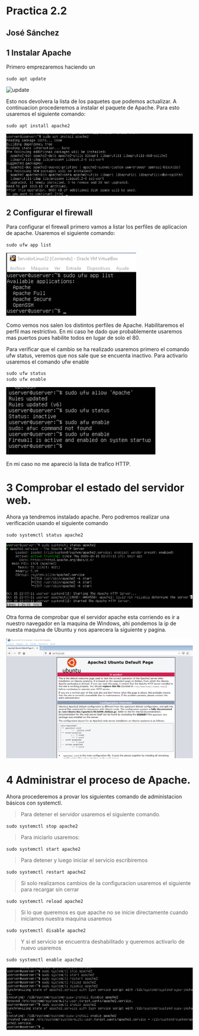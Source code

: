 # Practica 2.2

## José Sánchez

## 1 Instalar Apache

Primero emprezaremos haciendo un 

`sudo apt update`

![update](instalacionPaquetes.png)

Esto nos devolvera la lista de los paquetes que podemos 
actualizar.
A continuacion procederemos a instalar el paquete de 
Apache. Para esto usaremos el siguiente comando:

`sudo apt install apache2`

![install apache](apache.png)

## 2 Configurar el firewall

Para configurar el firewall primero vamos a listar los 
perfiles de aplicacion de apache.
Usaremos el siguiente comando:

`sudo ufw app list`

![ufw](Screenshot_1.png)

Como vemos nos salen los distintos perfiles de Apache.
Habilitaremos el perfil mas restrictivo.
En mi caso he dado que probablemente usaremos mas puertos 
pues habilite todos en lugar de solo el 80.

Para verificar que el cambio se ha realizado usaremos 
primero el comando ufw status, veremos que nos sale que se 
encuenta inactivo.
Para activarlo usaremos el comando ufw enable

~~~
sudo ufw status
sudo ufw enable
~~~

![allow](apache2.png)

En mi caso no me apareció la lista de trafico HTTP.

# 3 Comprobar el estado del servidor web.

Ahora ya tendremos instalado apache. Pero podremos 
realizar una verificación usando el siguiente comando

`sudo systemctl status apache2`

![systemctl](apacheStatus.png)

Otra forma de comprobar que el servidor apache esta 
corriendo es ir a nuestro navegador en la maquina de 
Windows, ahi pondemos la ip de nuesta maquina de Ubuntu
y nos aparecera la siguiente y pagina.

![apacheCorriendo](apacheWindows.png)

# 4 Administrar el proceso de Apache.

Ahora procederemos a provar los siguientes comando de 
administacion básicos con systemctl.

> Para detener el servidor usaremos el siguiente comando.

`sudo systemctl stop apache2`

> Para iniciarlo usaremos:

`sudo systemctl start apache2`

> Para detener y luego iniciar el servicio escribiremos

`sudo systemctl restart apache2`

> Si solo realizamos cambios de la configuracion usaremos 
el siguiente para recargar sin cerrar

`sudo systemctl reload apache2`

> Si lo que queremos es que apache no se inicie 
directamente cuando iniciamos nuestra maquina usaremos

`sudo systemctl disable apache2`

> Y si el servicio se encuentra deshabilitado y queremos 
activarlo de nuevo usaremos

`sudo systemctl enable apache2`

![systemctl](systemctl.png)
